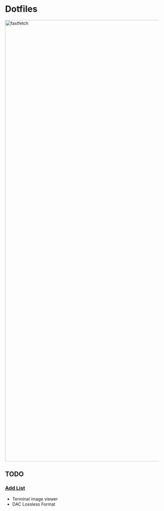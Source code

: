 # Dotfiles

<img width="2560" height="1440" alt="fastfetch" src="https://github.com/user-attachments/assets/6de6514d-5751-44e2-af42-a4a784e9dbb3" />

## TODO

### [Add List](https://github.com/stars/jonahgcarpenter/lists/dotfiles-todo)

- Terminal image viewer
- DAC Lossless Format
